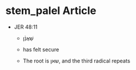 # stem_palel Article
* JER 48:11

    * שַׁאֲנַ֨ן

    * has felt secure

    * The root is שאן, and the third radical repeats